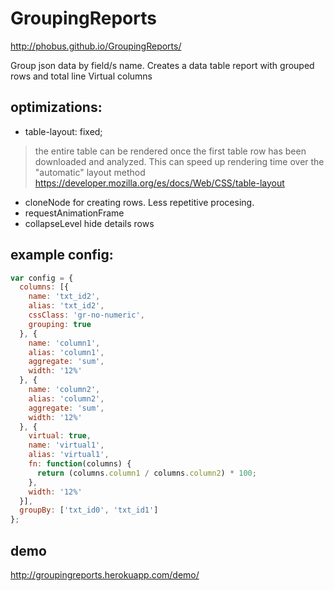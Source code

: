 # GroupingReports

http://phobus.github.io/GroupingReports/

Group json data by field/s name.
Creates a data table report with grouped rows and total line
Virtual columns

## optimizations:

* table-layout: fixed;
> the entire table can be rendered once the first table row has been downloaded and analyzed. This can speed up rendering time over the "automatic" layout method
> https://developer.mozilla.org/es/docs/Web/CSS/table-layout

* cloneNode for creating rows. Less repetitive procesing.
* requestAnimationFrame
* collapseLevel hide details rows

## example config:
```javascript
var config = {
  columns: [{
    name: 'txt_id2',
    alias: 'txt_id2',
    cssClass: 'gr-no-numeric',
    grouping: true
  }, {
    name: 'column1',
    alias: 'column1',
    aggregate: 'sum',
    width: '12%'
  }, {
    name: 'column2',
    alias: 'column2',
    aggregate: 'sum',
    width: '12%'
  }, {
    virtual: true,
    name: 'virtual1',
    alias: 'virtual1',
    fn: function(columns) {
      return (columns.column1 / columns.column2) * 100;
    },
    width: '12%'
  }],
  groupBy: ['txt_id0', 'txt_id1']
};
```

## demo

http://groupingreports.herokuapp.com/demo/
